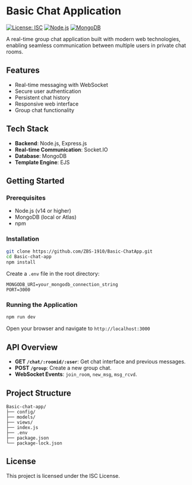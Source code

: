 # Basic Chat Application

[![License: ISC](https://img.shields.io/badge/License-ISC-blue.svg)](https://opensource.org/licenses/ISC)
[![Node.js](https://img.shields.io/badge/Node.js-v14+-green.svg)](https://nodejs.org/)
[![MongoDB](https://img.shields.io/badge/MongoDB-v4+-blue.svg)](https://www.mongodb.com/)

A real-time group chat application built with modern web technologies, enabling seamless communication between multiple users in private chat rooms.

## Features

- Real-time messaging with WebSocket
- Secure user authentication
- Persistent chat history
- Responsive web interface
- Group chat functionality

## Tech Stack

- **Backend**: Node.js, Express.js
- **Real-time Communication**: Socket.IO
- **Database**: MongoDB
- **Template Engine**: EJS

## Getting Started

### Prerequisites

- Node.js (v14 or higher)
- MongoDB (local or Atlas)
- npm

### Installation

```bash
git clone https://github.com/ZBS-1910/Basic-ChatApp.git
cd Basic-chat-app
npm install
```

Create a `.env` file in the root directory:
```
MONGODB_URI=your_mongodb_connection_string
PORT=3000
```

### Running the Application

```bash
npm run dev
```
Open your browser and navigate to `http://localhost:3000`

## API Overview

- **GET `/chat/:roomid/:user`**: Get chat interface and previous messages.
- **POST `/group`**: Create a new group chat.
- **WebSocket Events**: `join_room`, `new_msg`, `msg_rcvd`.

## Project Structure

```
Basic-chat-app/
├── config/
├── models/
├── views/
├── index.js
├── .env
├── package.json
└── package-lock.json
```

## License

This project is licensed under the ISC License.
